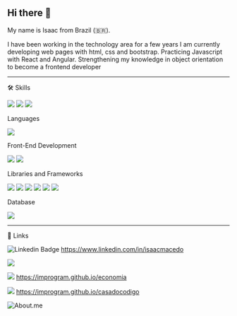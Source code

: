 ## **Hi there** 👋

My name is  Isaac from Brazil (🇧🇷).

I have been working in the technology area for a few years
I am currently developing web pages with html, css and bootstrap.
Practicing Javascript with React and Angular.
Strengthening my knowledge in object orientation to become a frontend developer

________________________________________________________________________________________________________________________________________________________________
🛠️ 
Skills


<img src="https://img.shields.io/badge/Ubuntu-E95420?style=for-the-badge&logo=ubuntu&logoColor=white" />
<img src="https://img.shields.io/badge/Kibana-005571?style=for-the-badge&logo=Kibana&logoColor=white" /> 
<img src="https://img.shields.io/badge/Elastic_Search-005571?style=for-the-badge&logo=elasticsearch&logoColor=white" />


Languages

<img src="https://img.shields.io/badge/JavaScript-323330?style=for-the-badge&logo=javascript&logoColor=F7DF1E" />


Front-End Development

<img src="https://img.shields.io/badge/HTML5-E34F26?style=for-the-badge&logo=html5&logoColor=white" />

<img src="https://img.shields.io/badge/CSS3-1572B6?style=for-the-badge&logo=css3&logoColor=white" />


Libraries and Frameworks

<img src="https://img.shields.io/badge/jQuery-0769AD?style=for-the-badge&logo=jquery&logoColor=white" />

<img src="https://img.shields.io/badge/Bootstrap-563D7C?style=for-the-badge&logo=bootstrap&logoColor=white" />

<img src="https://img.shields.io/badge/React-20232A?style=for-the-badge&logo=react&logoColor=61DAFB" />

<img src="https://img.shields.io/badge/Redux-593D88?style=for-the-badge&logo=redux&logoColor=white" />

<img src="https://img.shields.io/badge/Angular-DD0031?style=for-the-badge&logo=angular&logoColor=white" />

<img src="https://img.shields.io/badge/TypeScript-007ACC?style=for-the-badge&logo=typescript&logoColor=white" />


Database

<img src="https://img.shields.io/badge/Microsoft%20SQL%20Server-CC2927?style=for-the-badge&logo=microsoft%20sql%20server&logoColor=white" />


________________________________________________________________________________________________________________________________________________________________


🔗 Links


![Linkedin Badge](https://img.shields.io/badge/-LinkedIn-blue?style=flat-square&logo=Linkedin&logoColor=white&link=https://www.linkedin.com/in/isaacmacedo)
https://www.linkedin.com/in/isaacmacedo


<img src="https://img.shields.io/badge/GitHub%20Pages-222222?style=for-the-badge&logo=GitHub%20Pages&logoColor=white" />


<img src="https://img.shields.io/badge/website-000000?style=for-the-badge&logo=About.me&logoColor=white" /> https://improgram.github.io/economia


<img src="https://img.shields.io/badge/website-000000?style=for-the-badge&logo=About.me&logoColor=white" /> https://improgram.github.io/casadocodigo



![About.me](https://img.shields.io/badge/-About.me-000000?style=for-the-badge&logo=Aboutme&logoColor=white&link=https://about.me/isaacmacedo)

